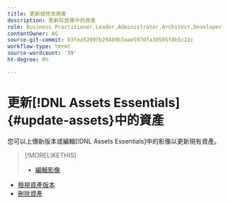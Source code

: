 ```yaml
---
title: 更新或修改資產
description: 更新存放庫中的資產
role: Business Practitioner,Leader,Administrator,Architect,Developer
contentOwner: AG
source-git-commit: b3fea5209fb29409b3aae5970fa30505f8b5c22c
workflow-type: tm+mt
source-wordcount: '39'
ht-degree: 0%

---
```



# 更新[!DNL Assets Essentials] {#update-assets}中的資產

您可以上傳新版本或編輯[!DNL Assets Essentials]中的影像以更新現有資產。

<!-- TBD: Discard this article if not too much unique content for it.
Merge the update asset part in manage assets or upload assets.
Edit images article.
Link to versioning once an asset is updated.
-->

>[!MORELIKETHIS]
>
>* [編輯影像](edit-images.md)
* [檢視資產版本](navigate-view.md#view-versions)
* [刪除資產](manage-organize.md#delete-assets)

